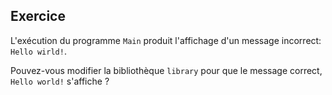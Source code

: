 
Exercice
--------------------------------------------------------------------------------

L'exécution du programme `Main` produit l'affichage d'un message incorrect:
`Hello wirld!`.

Pouvez-vous modifier la bibliothèque `library` pour que le message correct,
`Hello world!` s'affiche ?
    